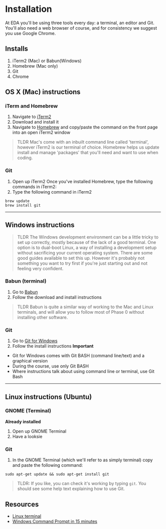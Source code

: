 # Installation


At EDA you'll be using three tools every day: a terminal, an editor and Git. You'll also need a web browser of course, and for consistency we suggest you use Google Chrome.

## Installs

1. iTerm2 (Mac) or Babun(Windows)
2. Homebrew (Mac only)
3. Git
4. Chrome


## OS X (Mac) instructions

### iTerm and Homebrew

1. Navigate to [iTerm2](https://www.iterm2.com/)
2. Download and install it
3. Navigate to [Homebrew](https://brew.sh) and copy/paste the command on the front page into an open iTerm2 window

> TLDR
> Mac's come with an inbuilt command line called 'terminal', however iTerm2 is our terminal of choice. Homebrew helps us update install and manage 'packages' that you'll need and want to use when coding.


### Git

1. Open up iTerm2 Once you've installed Homebrew, type the following commands in iTerm2:
2. Type the following command in iTerm2

```
brew update
brew install git
```

---------------------------------------

## Windows instructions

> TLDR
> The Windows development environment can be a little tricky to set up correctly, mostly because of the lack of a good terminal. One option is to dual-boot Linux, a way of installing a development setup without sacrificing your current operating system. There are some good guides available to set this up. However it's probably not something you want to try first if you're just starting out and not feeling very confident.


### Babun (terminal)

1. Go to [Babun](https://babun.github.io)
2. Follow the download and install instructions

> TLDR
> Babun is quite a similar way of working to the Mac and Linux terminals, and will allow you to follow most of Phase 0 without installing other software.


### Git

1. Go to [Git for Windows](https://git-for-windows.github.io/)
2. Follow the install instructions
**Important**
- Git for Windows comes with Git BASH (command line/text) and a graphical version
- During the course, use only Git BASH
- Where instructions talk about using command line or terminal, use Git Bash


-----------------------------------

## Linux instructions (Ubuntu)


### GNOME (Terminal)
**Already installed**

1. Open up GNOME Terminal
2. Have a looksie

### Git

1. In the GNOME Terminal (which we'll refer to as simply terminal) copy and paste the following command:

```
sudo apt-get update && sudo apt-get install git
```

>TLDR: If you like, you can check it's working by typing `git`. You should see some help text explaining how to use Git.




## Resources

- [Linux terminal](http://ryanstutorials.net/linuxtutorial/commandline.php)
- [Windows Command Prompt in 15 minutes](http://www.cs.princeton.edu/courses/archive/spr05/cos126/cmd-prompt.html)
